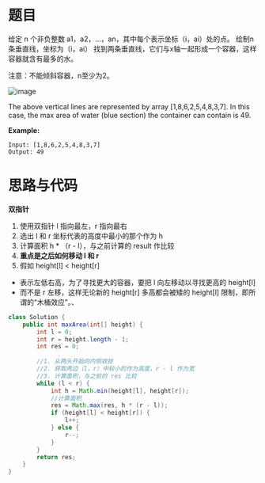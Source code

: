 # 题目

给定 n 个非负整数 a1，a2，...，an，其中每个表示坐标（i，ai）处的点。 绘制n条垂直线，坐标为（i，ai） 找到两条垂直线，它们与x轴一起形成一个容器，这样容器就含有最多的水。

注意：不能倾斜容器，n至少为2。


![image](A9212220C331489D80AF371FF72DF8A2)

The above vertical lines are represented by array [1,8,6,2,5,4,8,3,7]. In this case, the max area of water (blue section) the container can contain is 49.

**Example:**

```
Input: [1,8,6,2,5,4,8,3,7]
Output: 49
```

# 思路与代码

**双指针**

1. 使用双指针 l 指向最左，r 指向最右
2. 选出 l 和 r 坐标代表的高度中最小的那个作为 h
3. 计算面积 h * （r - l），与之前计算的 result 作比较
4. **重点是之后如何移动 l 和 r**
5. 假如 height[l] < height[r]

- 表示左低右高，为了寻找更大的容器，要把 l 向左移动以寻找更高的 height[l]
- 而不是 r 左移，这样无论新的 height[r] 多高都会被矮的 height[l] 限制，即所谓的“木桶效应”。、
 
```java
class Solution {
    public int maxArea(int[] height) {
        int l = 0;
        int r = height.length - 1;
        int res = 0;
        
        //1. 从两头开始向内侧收拢
        //2. 获取两边（l，r）中较小的作为高度，r - l 作为宽
        //3. 计算面积，与之前的 res 比较
        while (l < r) {
            int h = Math.min(height[l], height[r]);
            //计算面积
            res = Math.max(res, h * (r - l));
            if (height[l] < height[r]) {
                l++;
            } else {
                r--;
            }
        }
        return res;
    }
}
```